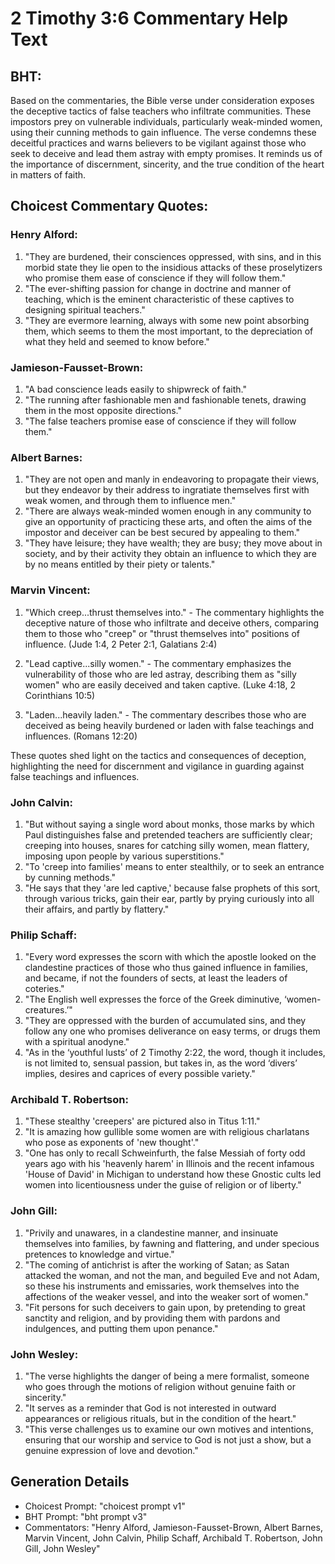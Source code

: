# 2 Timothy 3:6 Commentary Help Text

## BHT:
Based on the commentaries, the Bible verse under consideration exposes the deceptive tactics of false teachers who infiltrate communities. These impostors prey on vulnerable individuals, particularly weak-minded women, using their cunning methods to gain influence. The verse condemns these deceitful practices and warns believers to be vigilant against those who seek to deceive and lead them astray with empty promises. It reminds us of the importance of discernment, sincerity, and the true condition of the heart in matters of faith.

## Choicest Commentary Quotes:
### Henry Alford:
1. "They are burdened, their consciences oppressed, with sins, and in this morbid state they lie open to the insidious attacks of these proselytizers who promise them ease of conscience if they will follow them."
2. "The ever-shifting passion for change in doctrine and manner of teaching, which is the eminent characteristic of these captives to designing spiritual teachers."
3. "They are evermore learning, always with some new point absorbing them, which seems to them the most important, to the depreciation of what they held and seemed to know before."

### Jamieson-Fausset-Brown:
1. "A bad conscience leads easily to shipwreck of faith."
2. "The running after fashionable men and fashionable tenets, drawing them in the most opposite directions."
3. "The false teachers promise ease of conscience if they will follow them."

### Albert Barnes:
1. "They are not open and manly in endeavoring to propagate their views, but they endeavor by their address to ingratiate themselves first with weak women, and through them to influence men."
2. "There are always weak-minded women enough in any community to give an opportunity of practicing these arts, and often the aims of the impostor and deceiver can be best secured by appealing to them."
3. "They have leisure; they have wealth; they are busy; they move about in society, and by their activity they obtain an influence to which they are by no means entitled by their piety or talents."

### Marvin Vincent:
1. "Which creep...thrust themselves into." - The commentary highlights the deceptive nature of those who infiltrate and deceive others, comparing them to those who "creep" or "thrust themselves into" positions of influence. (Jude 1:4, 2 Peter 2:1, Galatians 2:4)

2. "Lead captive...silly women." - The commentary emphasizes the vulnerability of those who are led astray, describing them as "silly women" who are easily deceived and taken captive. (Luke 4:18, 2 Corinthians 10:5)

3. "Laden...heavily laden." - The commentary describes those who are deceived as being heavily burdened or laden with false teachings and influences. (Romans 12:20)

These quotes shed light on the tactics and consequences of deception, highlighting the need for discernment and vigilance in guarding against false teachings and influences.

### John Calvin:
1. "But without saying a single word about monks, those marks by which Paul distinguishes false and pretended teachers are sufficiently clear; creeping into houses, snares for catching silly women, mean flattery, imposing upon people by various superstitions."
2. "To 'creep into families' means to enter stealthily, or to seek an entrance by cunning methods."
3. "He says that they 'are led captive,' because false prophets of this sort, through various tricks, gain their ear, partly by prying curiously into all their affairs, and partly by flattery."

### Philip Schaff:
1. "Every word expresses the scorn with which the apostle looked on the clandestine practices of those who thus gained influence in families, and became, if not the founders of sects, at least the leaders of coteries."
2. "The English well expresses the force of the Greek diminutive, ‘women-creatures.’"
3. "They are oppressed with the burden of accumulated sins, and they follow any one who promises deliverance on easy terms, or drugs them with a spiritual anodyne."
4. "As in the ‘youthful lusts’ of 2 Timothy 2:22, the word, though it includes, is not limited to, sensual passion, but takes in, as the word ‘divers’ implies, desires and caprices of every possible variety."

### Archibald T. Robertson:
1. "These stealthy 'creepers' are pictured also in Titus 1:11." 
2. "It is amazing how gullible some women are with religious charlatans who pose as exponents of 'new thought'." 
3. "One has only to recall Schweinfurth, the false Messiah of forty odd years ago with his 'heavenly harem' in Illinois and the recent infamous 'House of David' in Michigan to understand how these Gnostic cults led women into licentiousness under the guise of religion or of liberty."

### John Gill:
1. "Privily and unawares, in a clandestine manner, and insinuate themselves into families, by fawning and flattering, and under specious pretences to knowledge and virtue."
2. "The coming of antichrist is after the working of Satan; as Satan attacked the woman, and not the man, and beguiled Eve and not Adam, so these his instruments and emissaries, work themselves into the affections of the weaker vessel, and into the weaker sort of women."
3. "Fit persons for such deceivers to gain upon, by pretending to great sanctity and religion, and by providing them with pardons and indulgences, and putting them upon penance."

### John Wesley:
1. "The verse highlights the danger of being a mere formalist, someone who goes through the motions of religion without genuine faith or sincerity."
2. "It serves as a reminder that God is not interested in outward appearances or religious rituals, but in the condition of the heart."
3. "This verse challenges us to examine our own motives and intentions, ensuring that our worship and service to God is not just a show, but a genuine expression of love and devotion."


## Generation Details
- Choicest Prompt: "choicest prompt v1"
- BHT Prompt: "bht prompt v3"
- Commentators: "Henry Alford, Jamieson-Fausset-Brown, Albert Barnes, Marvin Vincent, John Calvin, Philip Schaff, Archibald T. Robertson, John Gill, John Wesley"
